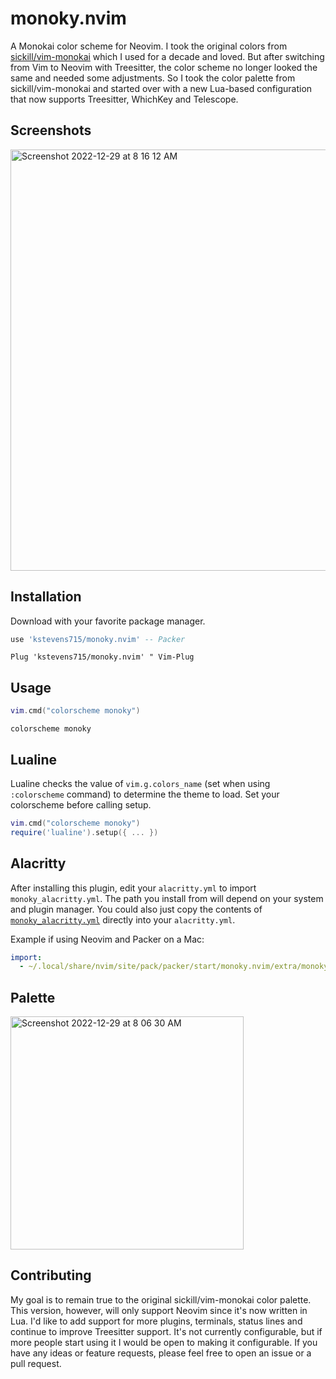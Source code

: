 # monoky.nvim
A Monokai color scheme for Neovim. I took the original colors from [sickill/vim-monokai](https://github.com/sickill/vim-monokai) which I used for
a decade and loved. But after switching from Vim to Neovim with Treesitter, the color scheme no longer looked the same and needed some adjustments. So I took the color
palette from sickill/vim-monokai and started over with a new Lua-based configuration that now supports Treesitter, WhichKey and Telescope.

## Screenshots
<img width="674" alt="Screenshot 2022-12-29 at 8 16 12 AM" src="https://user-images.githubusercontent.com/1191305/209956985-12197644-d367-4209-b04b-76466521be7e.png">

## Installation
Download with your favorite package manager.
```lua
use 'kstevens715/monoky.nvim' -- Packer
```
```viml
Plug 'kstevens715/monoky.nvim' " Vim-Plug
```

## Usage
```lua
vim.cmd("colorscheme monoky")
```

```viml
colorscheme monoky
```

## Lualine

Lualine checks the value of `vim.g.colors_name` (set when using `:colorscheme` command) to determine the theme to load.
Set your colorscheme before calling setup.

```lua
vim.cmd("colorscheme monoky")
require('lualine').setup({ ... })
```

## Alacritty
After installing this plugin, edit your `alacritty.yml` to import `monoky_alacritty.yml`. The path you install from will depend on your system
and plugin manager. You could also just copy the contents of [`monoky_alacritty.yml`](https://raw.githubusercontent.com/kstevens715/monoky.nvim/main/extra/monoky_alacritty.yml) directly into your `alacritty.yml`.

Example if using Neovim and Packer on a Mac:

```yml
import:
  - ~/.local/share/nvim/site/pack/packer/start/monoky.nvim/extra/monoky_alacritty.yml
```

## Palette
<img width="373" alt="Screenshot 2022-12-29 at 8 06 30 AM" src="https://user-images.githubusercontent.com/1191305/209955237-d8a4bcc0-5ab4-4886-87b7-1ae0e8952c37.png">

## Contributing

My goal is to remain true to the original sickill/vim-monokai color palette. This version, however, will only support Neovim since it's now written in Lua.
I'd like to add support for more plugins, terminals, status lines and continue to improve Treesitter support. It's not currently configurable, but if more 
people start using it I would be open to making it configurable. If you have any ideas or feature requests, please feel free to open an issue or a pull 
request.
